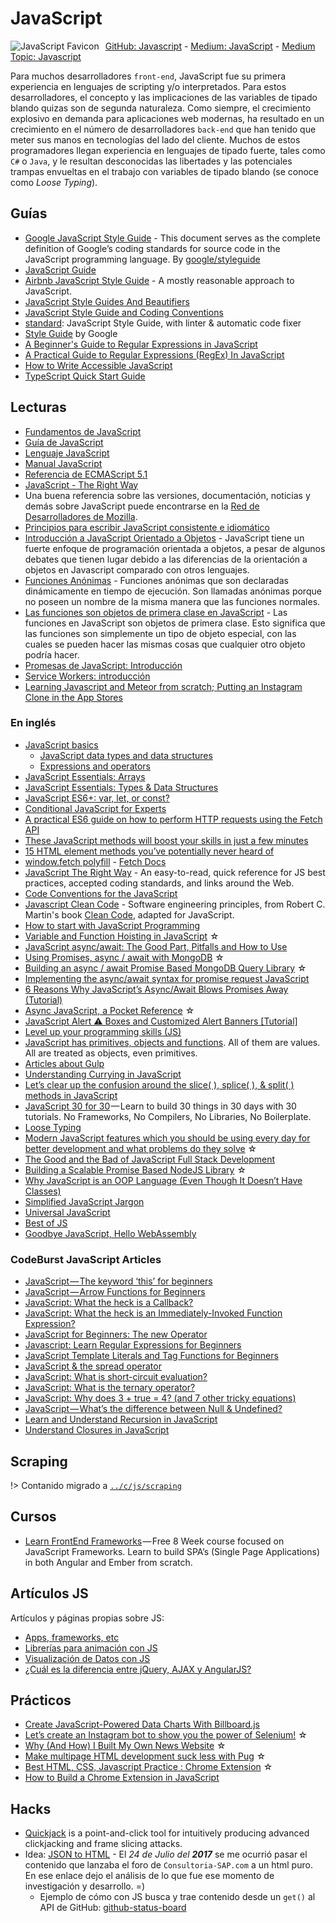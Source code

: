 # JavaScript

<img src="/dev.web/assets/img/js-favicon.png" alt="JavaScript Favicon" style="float:left;margin-right:10px;" /> [GitHub: Javascript](https://github.com/topics/javascript) - [Medium: JavaScript](https://medium.com/tag/javascript) - [Medium Topic: Javascript](https://medium.com/topic/javascript)

Para muchos desarrolladores `front-end`, JavaScript fue su primera experiencia en lenguajes de scripting y/o interpretados. Para estos desarrolladores, el concepto y las implicaciones de las variables de tipado blando quizas son de segunda naturaleza. Como siempre, el crecimiento explosivo en demanda para aplicaciones web modernas, ha resultado en un crecimiento en el número de desarrolladores `back-end` que han tenido que meter sus manos en tecnologías del lado del cliente. Muchos de estos programadores llegan experiencia en lenguajes de tipado fuerte, tales como `C#` o `Java`, y le resultan desconocidas las libertades y las potenciales trampas envueltas en el trabajo con variables de tipado blando (se conoce como _Loose Typing_).

## Guías

- [Google JavaScript Style Guide](https://google.github.io/styleguide/jsguide.html) - This document serves as the complete definition of Google’s coding standards for source code in the JavaScript programming language. By [google/styleguide](https://github.com/google/styleguide)
- [JavaScript Guide](https://developer.mozilla.org/en-US/docs/Web/JavaScript/Guide)
- [Airbnb JavaScript Style Guide](https://github.com/airbnb/javascript) - A mostly reasonable approach to JavaScript.
- [JavaScript Style Guides And Beautifiers](https://addyosmani.com/blog/javascript-style-guides-and-beautifiers/)
- [JavaScript Style Guide and Coding Conventions](https://www.w3schools.com/js/js_conventions.asp)
- [standard](https://github.com/standard/standard): JavaScript Style Guide, with linter & automatic code fixer
- [Style Guide](https://google.github.io/styleguide/javascriptguide.xml) by Google
- [A Beginner's Guide to Regular Expressions in JavaScript](https://code.tutsplus.com/tutorials/a-beginners-guide-to-regular-expressions-in-javascript--cms-31130)
- [A Practical Guide to Regular Expressions (RegEx) In JavaScript](https://blog.bitsrc.io/a-beginners-guide-to-regular-expressions-regex-in-javascript-9c58feb27eb4)
- [How to Write Accessible JavaScript](https://medium.com/dailyjs/4-javascript-techniques-for-building-accessible-web-interfaces-348f820c157f)
- [TypeScript Quick Start Guide](https://levelup.gitconnected.com/typescript-quick-start-guide-7257c2b71538)

## Lecturas

- [Fundamentos de JavaScript](https://developer.mozilla.org/es/docs/Learn/Getting_started_with_the_web/JavaScript_basics)
- [Guía de JavaScript](https://developer.mozilla.org/es/docs/Web/JavaScript/Guide)
- [Lenguaje JavaScript](https://lenguajejs.com/)
- [Manual JavaScript](https://desarrolloweb.com/javascript/)
- [Referencia de ECMAScript 5.1](https://www.todojs.com/ref/javascript/)
- [JavaScript - The Right Way](http://jstherightway.org/es-es/)
- Una buena referencia sobre las versiones, documentación, noticias y demás sobre JavaScript puede encontrarse en la [Red de Desarrolladores de Mozilla](https://developer.mozilla.org/es/docs/Web/JavaScript).
- [Principios para escribir JavaScript consistente e idiomático](https://github.com/rwaldron/idiomatic.js/tree/master/translations/es_ES)
- [Introducción a JavaScript Orientado a Objetos](https://developer.mozilla.org/es/docs/Web/JavaScript/Introducci%C3%B3n_a_JavaScript_orientado_a_objetos) - JavaScript tiene un fuerte enfoque de programación orientada a objetos, a pesar de algunos debates que tienen lugar debido a las diferencias de la orientación a objetos en Javascript comparado con otros lenguajes.
- [Funciones Anónimas](http://helephant.com/2008/08/23/javascript-anonymous-functions/) - Funciones anónimas que son declaradas dinámicamente en tiempo de ejecución. Son llamadas anónimas porque no poseen un nombre de la misma manera que las funciones normales.
- [Las funciones son objetos de primera clase en JavaScript](http://helephant.com/2008/08/19/functions-are-first-class-objects-in-javascript/) - Las funciones en JavaScript son objetos de primera clase. Esto significa que las funciones son simplemente un tipo de objeto especial, con las cuales se pueden hacer las mismas cosas que cualquier otro objeto podría hacer.
- [Promesas de JavaScript: Introducción](https://developers.google.com/web/fundamentals/primers/promises)
- [Service Workers: introducción](https://developers.google.com/web/fundamentals/primers/service-workers/)
- [Learning Javascript and Meteor from scratch; Putting an Instagram Clone in the App Stores](https://medium.com/@jracollins/my-first-app-carspot-an-instagram-clone-for-cars-was-approved-for-the-itunes-store-on-the-18-8-f4668f8b17de)

### En inglés

- [JavaScript basics](https://developer.mozilla.org/en-US/docs/Learn/Getting_started_with_the_web/JavaScript_basics)
  - [JavaScript data types and data structures](https://developer.mozilla.org/en-US/docs/Web/JavaScript/Data_structures)
  - [Expressions and operators](https://developer.mozilla.org/en-US/docs/Web/JavaScript/Reference/Operators)
- [JavaScript Essentials: Arrays](https://codeburst.io/javascript-essentials-arrays-2d275b9598c5)
- [JavaScript Essentials: Types & Data Structures](https://codeburst.io/javascript-essentials-types-data-structures-3ac039f9877b)
- [JavaScript ES6+: var, let, or const?](https://medium.com/javascript-scene/javascript-es6-var-let-or-const-ba58b8dcde75)
- [Conditional JavaScript for Experts](https://hackernoon.com/conditional-javascript-for-experts-d2aa456ef67c)
- [A practical ES6 guide on how to perform HTTP requests using the Fetch API](https://medium.freecodecamp.org/a-practical-es6-guide-on-how-to-perform-http-requests-using-the-fetch-api-594c3d91a547)
- [These JavaScript methods will boost your skills in just a few minutes](https://medium.freecodecamp.org/7-javascript-methods-that-will-boost-your-skills-in-less-than-8-minutes-4cc4c3dca03f)
- [15 HTML element methods you’ve potentially never heard of](https://hackernoon.com/15-html-element-methods-youve-potentially-never-heard-of-fc6863e41b2a)
- [window.fetch polyfill](https://github.com/github/fetch#readme) - [Fetch Docs](https://github.github.io/fetch/)
- [JavaScript The Right Way](http://jstherightway.org) - An easy-to-read, quick reference for JS best practices, accepted coding standards, and links around the Web.
- [Code Conventions for the JavaScript](http://crockford.com/javascript/code.html)
- [Javascript Clean Code](https://github.com/ryanmcdermott/clean-code-javascript) - Software engineering principles, from Robert C. Martin's book [Clean Code](https://www.amazon.com/Clean-Code-Handbook-Software-Craftsmanship/dp/0132350882), adapted for JavaScript.
- [How to start with JavaScript Programming](http://jugoncalv.es/blog/javascript/how-to-start-with-javascript)
- [Variable and Function Hoisting in JavaScript](https://medium.com/@e.be.walk/variable-and-function-hoisting-in-javascript-e0c8ce1d31a5) ☆
- [JavaScript async/await: The Good Part, Pitfalls and How to Use](https://hackernoon.com/javascript-async-await-the-good-part-pitfalls-and-how-to-use-9b759ca21cda)
- [Using Promises, async / await with MongoDB](https://medium.com/@rossbulat/using-promises-async-await-with-mongodb-613ed8243900) ☆
- [Building an async / await Promise Based MongoDB Query Library](https://medium.com/@rossbulat/building-an-async-await-promise-based-mongodb-query-library-7312003b0cf4) ☆
- [Implementing the async/await syntax for promise request JavaScript](https://medium.com/@salmaeng71/implementing-the-async-await-syntax-for-promise-request-javascript-c4a193827bd2)
- [6 Reasons Why JavaScript’s Async/Await Blows Promises Away (Tutorial)](https://hackernoon.com/6-reasons-why-javascripts-async-await-blows-promises-away-tutorial-c7ec10518dd9)
- [Async JavaScript, a Pocket Reference](https://medium.com/@ajmeyghani/async-javascript-a-pocket-reference-2bb16ac40d21) ☆
- [JavaScript Alert ⚠ Boxes and Customized Alert Banners [Tutorial]](https://love2dev.com/blog/custom-javascript-alert/)
- [Level up your programming skills (JS)](http://exercism.io/languages/javascript/about)
- [JavaScript has primitives, objects and functions](https://medium.freecodecamp.org/learn-these-javascript-fundamentals-and-become-a-better-developer-2a031a0dc9cf). All of them are values. All are treated as objects, even primitives.
- [Articles about Gulp](https://github.com/gulpjs/gulp/blob/v3.9.1/docs/README.md#articles)
- [Understanding Currying in JavaScript](https://blog.bitsrc.io/understanding-currying-in-javascript-ceb2188c339)
- [Let’s clear up the confusion around the slice( ), splice( ), & split( ) methods in JavaScript](https://medium.freecodecamp.org/lets-clear-up-the-confusion-around-the-slice-splice-split-methods-in-javascript-8ba3266c29ae)
- [JavaScript 30 for 30](https://javascript30.com/) — Learn to build 30 things in 30 days with 30 tutorials. No Frameworks, No Compilers, No Libraries, No Boilerplate.
- [Loose Typing](http://blog.jeremymartin.name/2008/03/understanding-loose-typing-in.html)
- [Modern JavaScript features which you should be using every day for better development and what problems do they solve](https://medium.com/@tkwebdev/modern-javascript-features-which-you-should-be-using-every-day-for-better-development-and-what-66d74633e896) ☆
- [The Good and the Bad of JavaScript Full Stack Development](https://www.altexsoft.com/blog/engineering/the-good-and-the-bad-of-javascript-full-stack-development/)
- [Building a Scalable Promise Based NodeJS Library](https://medium.com/@rossbulat/building-a-scalable-promise-based-nodejs-library-for-your-apps-cf669de03bfb) ☆
- [Why JavaScript is an OOP Language (Even Though It Doesn’t Have Classes)](https://medium.com/background-thread/why-javascript-is-an-oop-language-even-though-it-doesnt-have-classes-92a4e202176f)
- [Simplified JavaScript Jargon](http://jargon.js.org/)
- [Universal JavaScript](https://cdb.reacttraining.com/universal-javascript-4761051b7ae9)
- [Best of JS](https://bestof.js.org/)
- [Goodbye JavaScript, Hello WebAssembly](https://www.telerik.com/blogs/goodbye-javascript-hello-webassembly)


### CodeBurst JavaScript Articles

- [JavaScript — The keyword ‘this’ for beginners](https://codeburst.io/javascript-the-keyword-this-for-beginners-fb5238d99f85)
- [JavaScript — Arrow Functions for Beginners](https://codeburst.io/javascript-arrow-functions-for-beginners-926947fc0cdc)
- [JavaScript: What the heck is a Callback?](https://codeburst.io/javascript-what-the-heck-is-a-callback-aba4da2deced)
- [JavaScript: What the heck is an Immediately-Invoked Function Expression?](https://codeburst.io/javascript-what-the-heck-is-an-immediately-invoked-function-expression-a0ed32b66c18)
- [JavaScript for Beginners: The new Operator](https://codeburst.io/javascript-for-beginners-the-new-operator-cee35beb669e)
- [Javascript: Learn Regular Expressions for Beginners](https://codeburst.io/javascript-learn-regular-expressions-for-beginners-bb6107015d91)
- [JavaScript Template Literals and Tag Functions for Beginners](https://codeburst.io/javascript-template-literals-tag-functions-for-beginners-758a041160e1)
- [JavaScript & the spread operator](https://codeburst.io/javascript-the-spread-operator-a867a71668ca)
- [JavaScript: What is short-circuit evaluation?](https://codeburst.io/javascript-what-is-short-circuit-evaluation-ff22b2f5608c)
- [JavaScript: What is the ternary operator?](https://codeburst.io/javascript-what-is-the-ternary-operator-c819af8a7f6c)
- [JavaScript: Why does 3 + true = 4? (and 7 other tricky equations)](https://codeburst.io/javascript-why-does-3-true-4-and-7-other-tricky-equations-9dd13cb2a92a)
- [JavaScript — What’s the difference between Null & Undefined?](https://codeburst.io/javascript-whats-the-difference-between-null-undefined-37793b5bfce6)
- [Learn and Understand Recursion in JavaScript](https://codeburst.io/learn-and-understand-recursion-in-javascript-b588218e87ea)
- [Understand Closures in JavaScript](https://codeburst.io/understand-closures-in-javascript-d07852fa51e7)

## Scraping

!> Contanido migrado a [`../c/js/scraping`](/c/js/scraping.md)

## Cursos

- [Learn FrontEnd Frameworks](https://www.udacity.com/course/front-end-frameworks--ud894) — Free 8 Week course focused on JavaScript Frameworks. Learn to build SPA’s (Single Page Applications) in both Angular and Ember from scratch.

## Artículos JS

Artículos y páginas propias sobre JS:

- [Apps, frameworks, etc](/c/js/webs.md)
- [Librerías para animación con JS](/c/js/animacion.md)
- [Visualización de Datos con JS](/c/js/data-visualization.md)
- [¿Cuál es la diferencia entre jQuery, AJAX y AngularJS?](/c/js/jquery-ajax-angularjs.md)

## Prácticos

- [Create JavaScript-Powered Data Charts With Billboard.js](https://www.hongkiat.com/blog/create-javascript-powered-data-charts-billboardjs/)
- [Let’s create an Instagram bot to show you the power of Selenium!](https://medium.com/@mottet.dev/lets-create-an-instagram-bot-to-show-you-the-power-of-selenium-349d7a6744f7) ☆
- [Why (And How) I Built My Own News Website](https://medium.com/@kieranmaher13/why-and-how-i-built-my-own-news-website-7e025b8e20e) ☆
- [Make multipage HTML development suck less with Pug](https://medium.freecodecamp.org/make-multipage-html-development-suck-less-with-pug-fb23bc8e7874) ☆
- [Best HTML, CSS, Javascript Practice : Chrome Extension](https://medium.com/@thejungwon/best-html-css-javascript-practice-chrome-extension-ae4e5e7839e) ☆
- [How to Build a Chrome Extension in JavaScript](https://towardsdatascience.com/how-to-build-a-chrome-extension-in-javascript-157ba8713df6)

## Hacks

- [Quickjack](https://github.com/samyk/quickjack) is a point-and-click tool for intuitively producing advanced clickjacking and frame slicing attacks.
- Idea: [JSON to HTML](https://github.com/SidVal/SidV/issues/16#issue-245083959) - El _24 de Julio del **2017**_ se me ocurrió pasar el contenido que lanzaba el foro de `Consultoria-SAP.com` a un html puro. En ese enlace dejo el análisis de lo que fue ese momento de investigación y desarrollo. =)
  - Ejemplo de cómo con JS busca y trae contenido desde un `get()` al API de GitHub: [github-status-board](https://github.com/jwarby/github-status-board)
